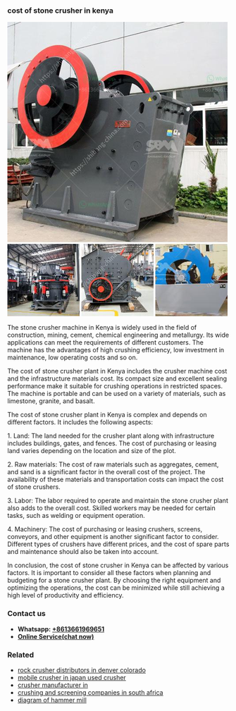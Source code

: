 <h3>cost of stone crusher in kenya</h3><img src='1708589380.jpg' alt=''><p>The stone crusher machine in Kenya is widely used in the field of construction, mining, cement, chemical engineering and metallurgy. Its wide applications can meet the requirements of different customers. The machine has the advantages of high crushing efficiency, low investment in maintenance, low operating costs and so on.</p><p>The cost of stone crusher plant in Kenya includes the crusher machine cost and the infrastructure materials cost. Its compact size and excellent sealing performance make it suitable for crushing operations in restricted spaces. The machine is portable and can be used on a variety of materials, such as limestone, granite, and basalt.</p><p>The cost of stone crusher plant in Kenya is complex and depends on different factors. It includes the following aspects:</p><p>1. Land: The land needed for the crusher plant along with infrastructure includes buildings, gates, and fences. The cost of purchasing or leasing land varies depending on the location and size of the plot.</p><p>2. Raw materials: The cost of raw materials such as aggregates, cement, and sand is a significant factor in the overall cost of the project. The availability of these materials and transportation costs can impact the cost of stone crushers.</p><p>3. Labor: The labor required to operate and maintain the stone crusher plant also adds to the overall cost. Skilled workers may be needed for certain tasks, such as welding or equipment operation.</p><p>4. Machinery: The cost of purchasing or leasing crushers, screens, conveyors, and other equipment is another significant factor to consider. Different types of crushers have different prices, and the cost of spare parts and maintenance should also be taken into account.</p><p>In conclusion, the cost of stone crusher in Kenya can be affected by various factors. It is important to consider all these factors when planning and budgeting for a stone crusher plant. By choosing the right equipment and optimizing the operations, the cost can be minimized while still achieving a high level of productivity and efficiency.</p><h3>Contact us</h3><ul><li><strong>Whatsapp:&nbsp;<a href="https://wa.me/8613661969651">+8613661969651</a></strong></li><li><a href="https://swt.shibang-china.com/?git&amp;zhl&amp;cost of stone crusher in kenya"><strong>Online Service(chat now)</strong></a></li></ul><h3>Related</h3><ul><li><a href='rock crusher distributors in denver colorado.md'>rock crusher distributors in denver colorado</a></li><li><a href='mobile crusher in japan used crusher.md'>mobile crusher in japan used crusher</a></li><li><a href='crusher manufacturer in.md'>crusher manufacturer in</a></li><li><a href='crushing and screening companies in south africa.md'>crushing and screening companies in south africa</a></li><li><a href='diagram of hammer mill.md'>diagram of hammer mill</a></li></ul>